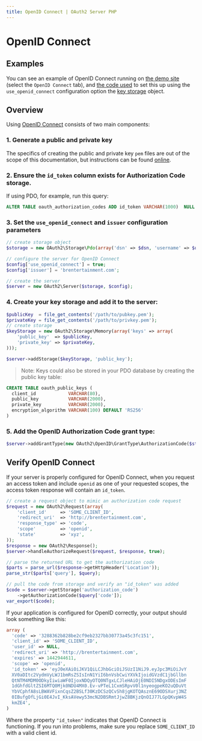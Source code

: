 ```yaml
---
title: OpenID Connect | OAuth2 Server PHP
---
```


# OpenID Connect

## Examples

You can see an example of OpenID Connect running on
[the demo site][demo site] (select the `OpenID Connect` tab), and
[the code used][use_openid_connect] to set this up using the
`use_openid_connect` configuration option the [key storage] object.

## Overview

Using [OpenID Connect](http://openid.net/connect/) consists of two main
components:

### 1\. Generate a public and private key

The specifics of creating the public and private key `pem` files are out of the
scope of this documentation, but instructions can be found
[online](https://www.digicert.com/ssl-support/pem-ssl-creation.htm).

### 2\. Ensure the `id_token` column exists for Authorization Code storage.

If using PDO, for example, run this query:

```sql
ALTER TABLE oauth_authorization_codes ADD id_token VARCHAR(1000)  NULL  DEFAULT NULL;
```

>

### 3\. Set the `use_openid_connect` and `issuer` configuration parameters

```php
// create storage object
$storage = new OAuth2\Storage\Pdo(array('dsn' => $dsn, 'username' => $username, 'password' => $password));

// configure the server for OpenID Connect
$config['use_openid_connect'] = true;
$config['issuer'] = 'brentertainment.com';

// create the server
$server = new OAuth2\Server($storage, $config);
```

>

### 4\. Create your key storage and add it to the server:

```php
$publicKey  = file_get_contents('/path/to/pubkey.pem');
$privateKey = file_get_contents('/path/to/privkey.pem');
// create storage
$keyStorage = new OAuth2\Storage\Memory(array('keys' => array(
    'public_key'  => $publicKey,
    'private_key' => $privateKey,
)));

$server->addStorage($keyStorage, 'public_key');
```

> Note: Keys could also be stored in your PDO database by creating the public
> key table:
>
```sql
CREATE TABLE oauth_public_keys (
  client_id            VARCHAR(80),
  public_key           VARCHAR(2000),
  private_key          VARCHAR(2000),
  encryption_algorithm VARCHAR(100) DEFAULT 'RS256'
)
```

>

### 5\. Add the OpenID Authorization Code grant type:

```php
$server->addGrantType(new OAuth2\OpenID\GrantType\AuthorizationCode($storage));
```

>

## Verify OpenID Connect

If your server is properly configured for OpenID Connect, when you request an
access token and include `openid` as one of your requested scopes, the access
token response will contain an `id_token`.

```php
// create a request object to mimic an authorization code request
$request = new OAuth2\Request(array(
    'client_id'     => 'SOME_CLIENT_ID',
    'redirect_uri'  => 'http://brentertainment.com',
    'response_type' => 'code',
    'scope'         => 'openid',
    'state'         => 'xyz',
));
$response = new OAuth2\Response();
$server->handleAuthorizeRequest($request, $response, true);

// parse the returned URL to get the authorization code
$parts = parse_url($response->getHttpHeader('Location'));
parse_str($parts['query'], $query);

// pull the code from storage and verify an "id_token" was added
$code = $server->getStorage('authorization_code')
	->getAuthorizationCode($query['code']);
var_export($code);
```

If your application is configured for OpenID correctly, your output should look
something like this:

```php
array (
  'code' => '3288362b828be2cf9eb2327bb30773a45c3fc151',
  'client_id' => 'SOME_CLIENT_ID',
  'user_id' => NULL,
  'redirect_uri' => 'http://brentertainment.com',
  'expires' => 1442944611,
  'scope' => 'openid',
  'id_token' => 'eyJ0eXAiOiJKV1QiLCJhbGciOiJSUzI1NiJ9.eyJpc3MiOiJvY
  XV0aDItc2VydmVyLWJ1bmRsZSIsInN1YiI6bnVsbCwiYXVkIjoidGVzdC1jbGllbn
  QtNTM4MDM0ODkyIiwiaWF0IjoxNDQyOTQ0NTgxLCJleHAiOjE0NDI5NDgxODEsImF
  1dGhfdGltZSI6MTQ0Mjk0NDU4MX0.Ev-vPTeL1CxmSRpvV0l1nyeogpeKO2uQDuVt
  YbVCphfA8sLBWAVFixnCqsZ2BSLf30KzDCSzQCvSh8jgKOTQAsznE69ODSXurj3NZ
  0IBufgOfLjGi0E4JvI_KksAVewy53mcN2DBSRmtJjwZ8BKjzQnOIJ77LGpQKvpW4S
  kmZE4',
)

```

Where the property `"id_token"` indicates that OpenID Connect is functioning. If
you run into problems, make sure you replace `SOME_CLIENT_ID` with a valid
client id.

[use_openid_connect]: https://github.com/bshaffer/oauth2-demo-php/blob/master/src/OAuth2Demo/Server/Server.php#L43
[key storage]: https://github.com/bshaffer/oauth2-demo-php/blob/master/src/OAuth2Demo/Server/Server.php#L83
[demo site]: http://brentertainment.com/oauth2/